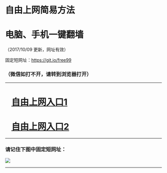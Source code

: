 ﻿# 自由上网简易方法

# 电脑、手机一键翻墙

（2017/10/09 更新，网址有效）

固定短网址：https://git.io/free99

### （微信如打不开，请转到浏览器打开）


***





# &nbsp;&nbsp; <a href="http://ft310931809.fwq-tz-1001.info/fwqtz01.html?t=100900118236 " target="_blank">自由上网入口1</a>
# &nbsp;&nbsp; <a href="http://ft2145320757.fwq-tz-1002.info/fwqtz02.html?t=100900123469 " target="_blank">自由上网入口2</a>
***

### 请记住下图中固定短网址：

<img src="https://s3-us-west-2.amazonaws.com/fwq-1001/yjfq-20170905okok.png" /> 


***

